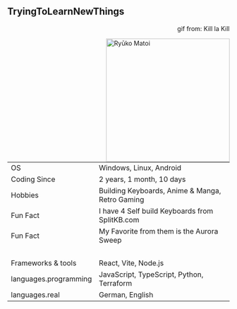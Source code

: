 
## TryingToLearnNewThings

<p align="right">gif from: Kill la Kill</p>
<img align="right" height="280" src="assets/KillLaKill.gif" alt="Ryūko Matoi" />

|                       |                                                                                                      |
| --------------------- | ---------------------------------------------------------------------------------------------------- |
| OS                    | Windows, Linux, Android                                                                              |
| Coding Since          | 2 years, 1 month, 10 days |
| Hobbies               | Building Keyboards, Anime & Manga, Retro Gaming                                                                     |
| Fun Fact              | I have 4 Self build Keyboards from SplitKB.com                                                       |
| Fun Fact              | My Favorite from them is the Aurora Sweep                                                            |
| ‎                     | ‎                                                                                                    |
| Frameworks & tools    | React, Vite, Node.js                                                                                 |
| languages.programming | JavaScript, TypeScript, Python, Terraform                                                            |
| languages.real        | German, English                                                                                      |

